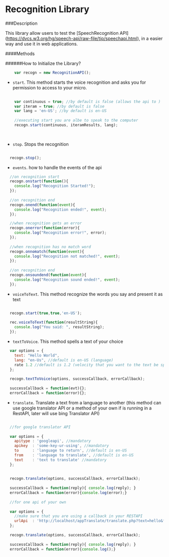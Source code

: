 Recognition Library
==============================


###Description

This library allow users to test the [SpeechRecognition API] (https://dvcs.w3.org/hg/speech-api/raw-file/tip/speechapi.html), in a easier way and use it in web applications. 

####Methods

######How to Initialize the Library?

```javascript
	var recogn = new RecognitionAPI();
```

* `start`. This method starts the voice recognition and asks you for permission to access to your micro.


```javascript
	
	var continuous = true; //by default is false (allows the api to )
	var iteram = true; //by default is false
	var lang = 'en-US'; //by default is en-US
	
	//executing start you are albe to speak to the computer
	recogn.start(continuous, iteramResults, lang);
  
	
```
* `stop`. Stops the recognition

```javascript

  recogn.stop();

```
* `events`. how to handle the events of the api

```javascript
  //on recognition start
  recogn.onstart(function(){
    console.log("Recognition Started!");
  });
  
  //on recognition end
  recogn.onend(function(event){
    console.log("Recognition ended!", event);
  });

  //when recognition gets an error
  recogn.onerror(function(error){
    console.log("Recognition error!", error);
  });
  
  //when recognition has no match word
  recogn.onnomatch(function(event){
    console.log("Recognition not matched!", event);
  });
  
  //on recognition end
  recogn.onsoundend(function(event){
    console.log("Recognition sound ended!", event);
  });

```

* `voiceToText`. This method recognize the words you say and present it as text

```javascript

  recogn.start(true,true,'en-US');
  
  rec.voiceToText(function(resultString){
    console.log("You said: ", resultString);
  });

```

* `textToVoice`. This method spells a text of your choice

```javascript
  var options = {
    text: "Hello World",
    lang: "en-Us", //default is en-US (language)
    rate 1.2 //default is 1.2 (velocity that you want to the text be spelled)
  };
  
  recogn.textToVoice(options, successCallback, errorCallback);
  
  successCallback = function(evt){};
  errorCallback = function(error){};

```

* `translate`. Translate a text from a language to another (this method can use google translator API or a method of your own if is running in a RestAPI, later will use bing Translator API)

```javascript

  //for google translator API
    
  var options = {
    apitype : 'googleapi', //mandatory
    apikey  : 'some-key-ur-using', //mandatory
    to      : 'language to return', //default is en-US
    from    : 'language to translate', //default is en-US
    text    : 'text to translate' //mandatory
  };
  
  
  recogn.translate(options, successCallback, errorCallback);
  
  successCallback = function(reply){ console.log(reply); }
  errorCallback = function(error){console.log(error);}
  
  //for one api of your own
  
  var options = {
    //make sure that you are using a callback in your RESTAPI
    urlApi  : 'http://localhost/appTranslate/translate.php?text=hello&from=en&to=pt&callback=callback' //mandatory
  };
  
  recogn.translate(options, successCallback, errorCallback);
  
  successCallback = function(reply){ console.log(reply); }
  errorCallback = function(error){console.log();}

```





